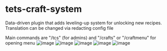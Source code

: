 # tets-craft-system
Data-driven plugin that adds leveling-up system for unlocking new recipes.
Translation can be changed via redacting config file

Main commands are "/tcs" (for admins) and "/crafts" or "/craftmenu" for opening menu
![image](https://github.com/user-attachments/assets/cbe41a9b-09fe-47ae-845d-06d455345acb)
![image](https://github.com/user-attachments/assets/28902da9-2c9b-443b-9009-b77d6c591d9c)
![image](https://github.com/user-attachments/assets/f915e987-56cb-4fdc-93d1-16b50eff259f)
![image](https://github.com/user-attachments/assets/938d5e04-c229-4c05-a783-c8e6e92bd5f1)
![image](https://github.com/user-attachments/assets/58428c2c-8abb-4a53-8e2b-6a85a8506476)
